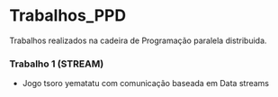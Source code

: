 # Trabalhos_PPD
Trabalhos realizados na cadeira de Programação paralela distribuida.

### Trabalho 1 (STREAM)
* Jogo tsoro yematatu com comunicação baseada em Data streams
